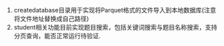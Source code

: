1. createdatabase目录用于实现将Parquet格式的文件导入到本地数据库(注意将文件地址替换成自己路径)
2. student相关功能目前实现题目搜索，包括关键词搜索与题目名称搜索，支持分页查询，能否正常运行待验证.
